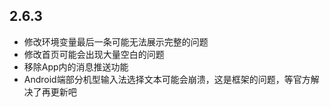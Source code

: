 ## 2.6.3

* 修改环境变量最后一条可能无法展示完整的问题
* 修改首页可能会出现大量空白的问题
* 移除App内的消息推送功能
* Android端部分机型输入法选择文本可能会崩溃，这是框架的问题，等官方解决了再更新吧
